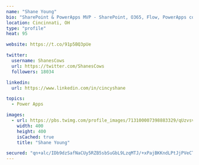 ```yaml
---
name: "Shane Young"
bio: "SharePoint & PowerApps MVP - SharePoint, O365, Flow, PowerApps consulting? @PowerApps911 | Pure Snark? You found it."
location: Cincinnati, OH
type: "profile"
heat: 95

website: https://t.co/91p5BQ3pUe

twitter:
  username: ShanesCows
  url: https://twitter.com/ShanesCows
  followers: 18034

linkedin:
  url: https://www.linkedin.com/in/cincyshane

topics:
  - Power Apps

images:
  - url: https://pbs.twimg.com/profile_images/713100007398883329/qUzvsvQ3_400x400.jpg
    width: 400
    height: 400
    isCached: true
    title: "Shane Young"

secured: "qn+alc/IDb9dzSafNaCUy5RZB5sbSuGbL9LzqMTJ/+xPajBKKndLPtJjPVeCTfaDiIhlOmRNjqQPtdpqvRUOBez4e79Lj8IEgIF7Yng9v7NzgllVqRgX9yw+nCaKBQQoOBYmGt/i0SMZd4K7/oPr5tUosfdsF4N2K3xSgdwQoG7KVxptilNagq4HNmds9sHjccyHf/nIH+5eupqaYqKHXntfJTwML2DycxDWqtEPA0cQ+fjOhryJWabo0yQ/LNHPJe2QuF8J/UQeyiDv01S0Tv/UxVxs7mfRnNExJbG1OLpLANSR8xeQiHVsg2tZ+1IFFmwy+hYEtypo9XN+mKTVxTHVL910exyEmQ/dwydVOd4018YHEba3oV4hv6il3uGzTiU3w2AT91yCai/kL7HlsZoWZ2eGUsCmJcdAps6tqxo=;MBhVJWgF/FfxjuT+AWJ0Ew=="
---
```


